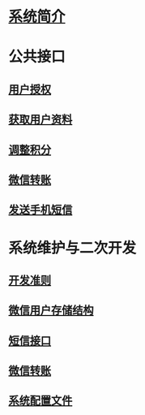 # [系统简介](intro.md)
# 公共接口
## [用户授权](pub-auth.md)
## [获取用户资料](pub-profile.md)
## [调整积分](pub-coins.md)
## [微信转账](pub-transfer-money.md)
## [发送手机短信](pub-sms.md)
# 系统维护与二次开发
## [开发准则](sys-rule.md)
## [微信用户存储结构](sys-profile.md)
## [短信接口](sys-sms.md)
## [微信转账](sys-transfer-money.md)
## [系统配置文件](sys-config-json.md)